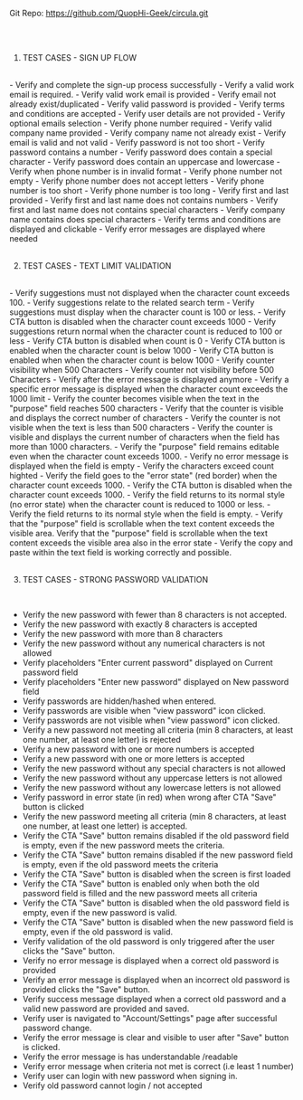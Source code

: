 Git Repo: https://github.com/QuopHi-Geek/circula.git

<br>

<br>

1. TEST CASES - SIGN UP FLOW

<br>
-  Verify and complete the sign-up process successfully
-  Verify a valid work email is required.
-  Verify valid work email is provided
-  Verify email not already exist/duplicated
-  Verify valid password is provided
-  Verify  terms and conditions are accepted
-  Verify  user details are not provided
-  Verify optional emails selection
-  Verify phone number required
-  Verify  valid company name provided
-  Verify company name not already exist
-  Verify  email is valid and not valid
-  Verify  password is not too short
-  Verify password contains a number
-  Verify  password does contain a special character
-  Verify  password does contain an uppercase and lowercase
-  Verify  when phone number is in invalid format
-  Verify phone number not empty
-  Verify phone number does not accept letters
-  Verify phone number is too short
-  Verify  phone number is too long
-  Verify first and last provided
-  Verify  first and last name does not contains numbers
-  Verify  first and last name does not contains special characters
-  Verify  company name contains does special characters
-  Verify terms and conditions are displayed and clickable
-  Verify error messages are displayed where needed

<br>

<br>

2. TEST CASES - TEXT LIMIT VALIDATION
<br>
- Verify suggestions must not displayed when the character count exceeds 100.
- Verify suggestions relate to the related search term
- Verify suggestions must display when the character count is 100 or less.
- Verify CTA button is disabled when the character count exceeds 1000  
- Verify suggestions return normal when the character count is reduced to 100 or less
- Verify CTA button is disabled when count is 0 
- Verify CTA button is enabled when the character count is below 1000
- Verify CTA button is enabled when when the character count is below 1000
- Verify counter visibility when 500 Characters
- Verify counter not visibility before 500 Characters
- Verify after the error message is displayed anymore
- Verify a specific error message is displayed when the character count exceeds the 1000 limit
- Verify the counter becomes visible when the text in the "purpose" field reaches 500 characters
- Verify that the counter is visible and displays the correct number of characters 
- Verify the counter is not visible when the text is less than 500 characters
- Verify the counter is visible and displays the current number of characters when the field has more than 1000 characters.
- Verify the "purpose" field remains editable even when the character count exceeds 1000.
- Verify no error message is displayed when the field is empty
- Verify the characters exceed count highted
- Verify the field goes to the "error state" (red border) when the character count exceeds 1000.
- Verify the CTA button is disabled when the character count exceeds 1000.
- Verify the field returns to its normal style (no error state) when the character count is reduced to 1000 or less.
- Verify the field returns to its normal style when the field is empty.
- Verify that the "purpose" field is scrollable when the text content exceeds the visible area.
Verify that the "purpose" field is scrollable when the text content exceeds the visible area also in the error state
- Verify the copy and paste within the text field is working correctly and possible.

<br>

<br>


3. TEST CASES - STRONG PASSWORD VALIDATION

<br>

- Verify the new password with fewer than 8 characters is not accepted.
- Verify the new password with exactly 8 characters is accepted
- Verify the new password with more than 8 characters 
- Verify the new password without any numerical characters is not allowed
- Verify placeholders "Enter current password" displayed on Current password field
- Verify placeholders "Enter new password" displayed on New password field
- Verify passwords are hidden/hashed when entered.
- Verify passwords are visible when "view password" icon clicked.
- Verify passwords are not visible when "view password" icon clicked.
- Verify a new password not meeting all criteria (min 8 characters, at least one number, at least one letter) is rejected
- Verify a new password with one or more numbers is accepted
- Verify a new password with one or more letters is accepted
- Verify the new password without any special characters is not allowed
- Verify the new password without any uppercase letters is not allowed
- Verify the new password without any lowercase letters is not allowed
- Verify password in error state (in red) when wrong after CTA "Save" button is clicked
- Verify the new password meeting all criteria (min 8 characters, at least one number, at least one letter) is accepted.
- Verify the CTA "Save" button remains disabled if the old password field is empty, even if the new password meets the criteria.
- Verify the CTA "Save" button remains disabled if the new password field is empty, even if the old password meets the criteria
- Verify the CTA "Save" button is disabled when the screen is first loaded
- Verify the CTA "Save" button is enabled only when both the old password field is filled and the new password meets all criteria
- Verify the CTA "Save" button is disabled when the old password field is empty, even if the new password is valid.
- Verify the CTA "Save" button is disabled when the new password field is empty, even if the old password is valid.
- Verify validation of the old password is only triggered after the user clicks the "Save" button.
- Verify no error message is displayed when a correct old password is provided
- Verify an error message is displayed when an incorrect old password is provided clicks the "Save" button.
- Verify success message displayed when a correct old password and a valid new password are provided and saved.
- Verify user is navigated to "Account/Settings" page after successful password change. 
- Verify the error message is clear and visible to user after "Save" button is clicked.
- Verify the error message is has understandable /readable
- Verify error message when criteria not met is correct (i.e least 1 number)
- Verify user can login with new password when signing in.
- Verify old password cannot login / not accepted

